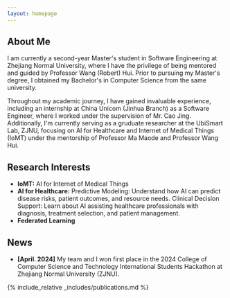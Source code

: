 ```yaml
---
layout: homepage
---
```


## About Me

I am currently a second-year Master's student in Software Engineering at Zhejiang Normal University, 
 where I have the privilege of being mentored and guided by Professor Wang (Robert) Hui. 
Prior to pursuing my Master's degree, I obtained my Bachelor's in Computer Science 
from the same university.

Throughout my academic journey, I have gained invaluable experience, including an internship at China Unicom (Jinhua Branch) as a Software Engineer, where 
I worked under the supervision of Mr. Cao Jing. Additionally, I'm currently serving as a 
gruduate researcher at the UbiSmart Lab, ZJNU, focusing on AI for Healthcare and 
Internet of Medical Things (IoMT) under the mentorship of Professor Ma Maode and Professor Wang Hui.


## Research Interests

- **IoMT:** AI for Internet of Medical Things 
- **AI for Healthcare:** Predictive Modeling: Understand how AI can predict disease risks, patient outcomes, and resource needs.
Clinical Decision Support: Learn about AI assisting healthcare professionals with diagnosis, treatment selection, and patient management.
- **Federated Learning**


## News
-  <strong>[April. 2024]</strong> My team and I won first place in the 2024 College of Computer Science and Technology International Students Hackathon at Zhejiang Normal University (ZJNU).


{% include_relative _includes/publications.md %}

<!--{% include_relative _includes/services.md %}-->